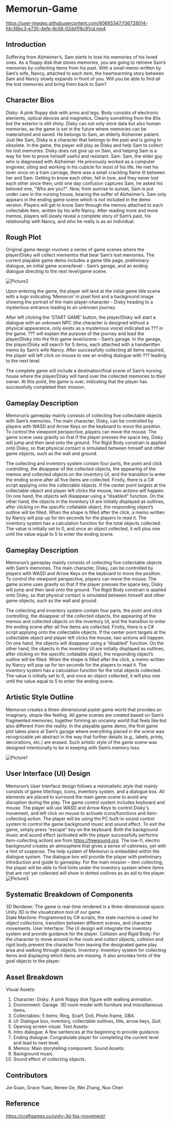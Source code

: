 # Memorun-Game


https://user-images.githubusercontent.com/60665347/136728014-fdc36bc3-e735-4efe-9c58-02dd1f8c91cd.mp4


## Introduction
Suffering from Alzheimer’s, Sam starts to lose his memories of his loved ones. As a floppy disk that stores memories, you are going to retrieve Sam’s memories by collecting items from his past. With a small memo written by Sam’s wife, Nancy, attached to each item, the heartwarming story between Sam and Nancy slowly expands in front of you. Will you be able to find all the lost memories and bring them back to Sam?

## Character Bios
Disky: A pink floppy disk with arms and legs. Body consists of electronic elements, optical devices and magnetics. Clearly something from the 80s but the exterior is still shiny. Disky can not only store data but also human memories, as the game is set in the future where memories can be materialized and saved. He belongs to Sam, an elderly Alzheimer patient. Just like Sam, Disky is a character that belongs to the past and is going to obsolete. In the game, the player will play as Disky and help Sam to collect his lost memories. Disky does not give up on Sam, and helping Sam is a way for him to prove himself useful and resistant. 
Sam: Sam, the elder guy who is diagnosed with Alzheimer. He previously worked as a computer engineer, siting and working in his cubicle for most of his life. He met his lover once on a tram carriage, there was a small crackling flame lit between her and Sam. Getting to know each other, fell in love, and they never lost each other since then; until one day confusion captures Sam, he asked his beloved one, "Who are you?". Now, from sunrise to sunset, Sam is put under care in the nursing house, bearing the suffer of Alzheimer’s. 
Sam only appears in the ending game scene which is not included in the demo version. Players will get to know Sam through the memos attached to each collectable item, written by his wife Nancy. After reading more and more memos, players will slowly reveal a complete story of Sam’s past, his relationship with Nancy, and who he really is as an individual.

## Rough Plot
Original game design involves a series of game scenes where the player/Disky will collect mementos that bear Sam’s lost memories. The current playable game demo includes a game title page, preliminary dialogue, an initial game scene/level - Sam’s garage, and an ending dialogue directing to the next level/game scene.

![Picture2](https://user-images.githubusercontent.com/60665347/136727318-7fbc2449-0e8a-4f61-9f6d-fff28970cda8.png)

Upon entering the game, the player will land at the initial game title scene with a logo indicating ‘Memorun’ in pixel font and a background image showing the portrait of the main player-character - Disky heading to a mysterious entrance leading to an unknown journey. 

After left clicking the ‘START GAME’ button, the player/Disky will start a dialogue with an unknown NPC (the character is designed without a physical appearance, only exists as a mysterious voice) indicated as ??? in the game. ??? will explain the purpose of the journey and lead the player/Disky into the first game level/scene - Sam’s garage. In the garage, the player/Disky will search for 5 items, each attached with a handwritten memo by Sam’s wife Nancy. After successfully collecting all items required, the player will left click on mouse to see an ending dialogue with ??? leading to the next level. 

The complete game will include a destination/final scene of Sam’s nursing house where the player/Disky will hand over the collected memories to their owner. At this point, the game is over, indicating that the player has successfully completed their mission.

## Gameplay Description
Memorun’s gameplay mainly consists of collecting five collectable objects with Sam’s memories. The main character, Disky, can be controlled by players with WASD and Arrow Keys on the keyboard to move the position. To control the viewpoint perspective, players can move the mouse. The game scene uses gravity so that if the player presses the space key, Disky will jump and then land onto the ground. The Rigid Body constrain is applied onto Disky, so that physical contact is simulated between himself and other game objects, such as the wall and ground.

The collecting and inventory system contain four parts, the point and click controlling, the disappear of the collected objects, the appearing of the memos and collected objects on the inventory UI, and the transition to enter the ending scene after all five items are collected. Firstly, there is a C# script applying onto the collectable objects. If the center point targets at the collectable object and player left clicks the mouse, two actions will happen. On one hand, the objects will disappear using a “disabled” function. On the other hand, the objects in the inventory UI are initially displayed as outlines, after clicking on the specific collatable object, the responding object’s outline will be filled. When the shape is filled after the click, a memo written by Nancy will pop up for ten seconds for the players to read it. The inventory system has a calculation function for the total objects collected. The value is initially set to 0, and once an object collected, it will plus one until the value equal to 5 to enter the ending scene. 


## Gameplay Description
Memorun’s gameplay mainly consists of collecting five collectable objects with Sam’s memories. The main character, Disky, can be controlled by players with WASD and Arrow Keys on the keyboard to move the position. To control the viewpoint perspective, players can move the mouse. The game scene uses gravity so that if the player presses the space key, Disky will jump and then land onto the ground. The Rigid Body constrain is applied onto Disky, so that physical contact is simulated between himself and other game objects, such as the wall and ground.

The collecting and inventory system contain four parts, the point and click controlling, the disappear of the collected objects, the appearing of the memos and collected objects on the inventory UI, and the transition to enter the ending scene after all five items are collected. Firstly, there is a C# script applying onto the collectable objects. If the center point targets at the collectable object and player left clicks the mouse, two actions will happen. On one hand, the objects will disappear using a “disabled” function. On the other hand, the objects in the inventory UI are initially displayed as outlines, after clicking on the specific collatable object, the responding object’s outline will be filled. When the shape is filled after the click, a memo written by Nancy will pop up for ten seconds for the players to read it. The inventory system has a calculation function for the total objects collected. The value is initially set to 0, and once an object collected, it will plus one until the value equal to 5 to enter the ending scene. 

## Artistic Style Outline 
Memorun creates a three-dimensional pastel game world that provides an imaginary, utopia-like feeling. All game scenes are created based on Sam’s fragmented memories, together forming an uncanny world that feels like but also different from the reality. In the playable game demo, the first game plot takes place at Sam’s garage where everything placed in the scene was recognizable yet abstract in the way that further details (e.g., labels, prints, decorations, etc.) are erased. Such artistic style of the game scene was designed intentionally to be in keeping with Sam’s memory loss.

![Picture1](https://user-images.githubusercontent.com/60665347/136727767-3e47f5bc-af24-4789-bcd5-b1de8a2638cd.png)

## User Interface (UI) Design
Memorun’s User Interface design follows a minimalistic style that mainly consists of game title/logo, icons, inventory system, and a dialogue box. All elements are placed to surround the main game scene to avoid any disruption during the play. The game control system includes keyboard and mouse. The player will use WASD and Arrow Keys to control Disky's movement, and left click on mouse to activate icons/functions and item-collecting action. The player will be using the PC built-in sound control system to control the game background music and sound effect. To exit the game, simply press “escape” key on the keyboard. 
Both the background music and sound effect (activated with the player successfully performs item-collecting action) are from https://freesound.org. The low-fi, electro background creates an atmosphere that gives a sense of calmness, yet with a hint of suspense. 
The help system of Memorun is embedded within the dialogue system. The dialogue box will provide the player with preliminary introduction and guide to gameplay. For the main mission – item collecting, the player will be able to find hints under the inventory system where items that are not yet collected will show in dotted outlines as an aid to the player. 
![Picture3](https://user-images.githubusercontent.com/60665347/136727817-4dd2beeb-96fb-4733-990a-95ca5dceb272.png)

## Systematic Breakdown of Components
3D Renderer: The game is real-time rendered in a three-dimensional space. Unity 3D is the visualization tool of our game.  
State Machine: Programmed by C# scripts, the state machine is used for object collections, transition between different scenes, and character movements. 
User Interface: The UI design will integrate the inventory system and provide guidance for the player. 
Collision and Rigid Body: For the character to move around in the room and collect objects, collision and rigid body prevent the character from leaving the designated game play area and walking through objects.
Inventory: Inventory system for collecting items and displaying which items are missing. It also provides hints of the goal objects to the player.

## Asset Breakdown
Visual Assets: 
1.	Character: Disky. A pink floppy disk figure with walking animation. 
2.	Environment: Garage. 3D room model with furniture and miscellaneous items.
3.	Collectables: 5 items: Ring, Scarf, Doll, Photo frame, GBA. 
4.	UI: Dialogue box, inventory, collectable outlines, title, arrow keys, Quit.
5.	Opening screen visual.
Text Assets:
1.	Intro dialogue: A few sentences at the beginning to provide guidance.
2.	Ending dialogue: Congratulate player for completing the current level and lead to next level.
3.	Memos: Main storytelling component.
Sound Assets:
1.	Background music.
2.	Sound effect of collecting objects.



## Contributors
Jie Guan, Grace Yuan, Renee Ge, Wei Zhang, Nuo Chen

## Reference
https://craftgames.co/unity-3d-fps-movement/

